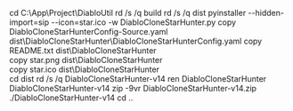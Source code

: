 cd C:\App\Project\DiabloUtil
rd /s /q build
rd /s /q dist
pyinstaller --hidden-import=sip --icon=star.ico -w DiabloCloneStarHunter.py
copy DiabloCloneStarHunterConfig-Source.yaml dist\DiabloCloneStarHunter\DiabloCloneStarHunterConfig.yaml
copy README.txt dist\DiabloCloneStarHunter\
copy star.png dist\DiabloCloneStarHunter\
copy star.ico dist\DiabloCloneStarHunter\
cd dist
rd /s /q DiabloCloneStarHunter-v14
ren DiabloCloneStarHunter DiabloCloneStarHunter-v14
zip -9vr DiabloCloneStarHunter-v14.zip ./DiabloCloneStarHunter-v14
cd ..
